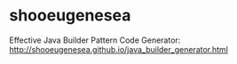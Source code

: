 shooeugenesea 
===============

Effective Java Builder Pattern Code Generator: http://shooeugenesea.github.io/java_builder_generator.html
